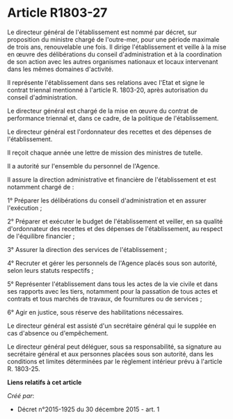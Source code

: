 # Article R1803-27

Le directeur général de l'établissement est nommé par décret, sur proposition du ministre chargé de l'outre-mer, pour une
période maximale de trois ans, renouvelable une fois. Il dirige l'établissement et veille à la mise en œuvre des
délibérations du conseil d'administration et à la coordination de son action avec les autres organismes nationaux et locaux
intervenant dans les mêmes domaines d'activité. 

Il représente l'établissement dans ses relations avec l'Etat et signe le contrat triennal mentionné à l'article R. 1803-20,
après autorisation du conseil d'administration. 

Le directeur général est chargé de la mise en œuvre du contrat de performance triennal et, dans ce cadre, de la politique de
l'établissement. 

Le directeur général est l'ordonnateur des recettes et des dépenses de l'établissement. 

Il reçoit chaque année une lettre de mission des ministres de tutelle. 

Il a autorité sur l'ensemble du personnel de l'Agence. 

Il assure la direction administrative et financière de l'établissement et est notamment chargé de : 

1° Préparer les délibérations du conseil d'administration et en assurer l'exécution ; 

2° Préparer et exécuter le budget de l'établissement et veiller, en sa qualité d'ordonnateur des recettes et des dépenses de
l'établissement, au respect de l'équilibre financier ; 

3° Assurer la direction des services de l'établissement ; 

4° Recruter et gérer les personnels de l'Agence placés sous son autorité, selon leurs statuts respectifs ; 

5° Représenter l'établissement dans tous les actes de la vie civile et dans ses rapports avec les tiers, notamment pour la
passation de tous actes et contrats et tous marchés de travaux, de fournitures ou de services ; 

6° Agir en justice, sous réserve des habilitations nécessaires. 

Le directeur général est assisté d'un secrétaire général qui le supplée en cas d'absence ou d'empêchement. 

Le directeur général peut déléguer, sous sa responsabilité, sa signature au secrétaire général et aux personnes placées sous
son autorité, dans les conditions et limites déterminées par le règlement intérieur prévu à l'article R. 1803-25.

**Liens relatifs à cet article**

_Créé par_:

  - Décret n°2015-1925 du 30 décembre 2015 - art. 1
